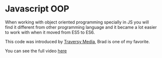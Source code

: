 # Javascript OOP

When working with object oriented programming specially in JS you will find it different from other programming language and it became a lot easier to work with when it moved from ES5 to ES6.

This code was introduced by [Traversy Media](https://www.youtube.com/watch?v=vDJpGenyHaA&t=1s), Brad is one of my favorite.

You can see the full video [here](https://www.youtube.com/watch?v=vDJpGenyHaA&t)
